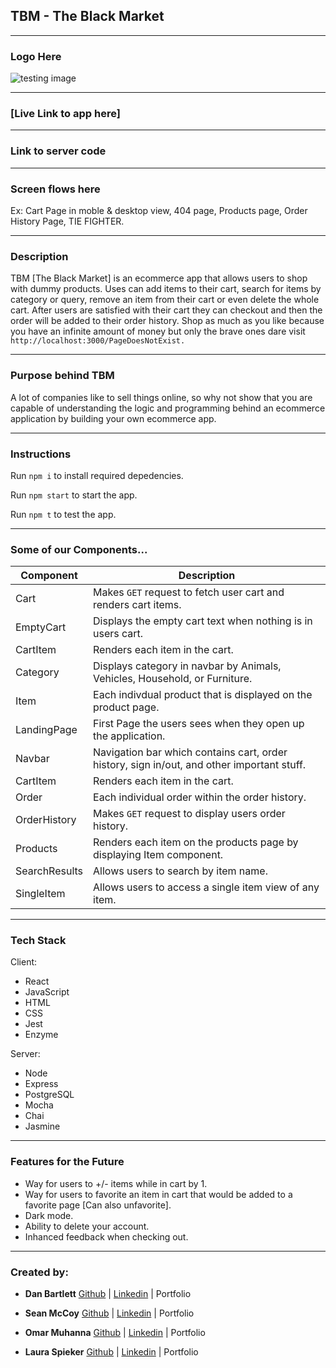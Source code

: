 

## TBM - The Black Market

-------------------------------------------------------------------------------------------------------------------

### Logo Here

![testing image](./build/img/to/black-home.jpg "Title")

-------------------------------------------------------------------------------------------------------------------

### [Live Link to app here]

-------------------------------------------------------------------------------------------------------------------

### Link to server code

-------------------------------------------------------------------------------------------------------------------



### Screen flows here

Ex: Cart Page in moble & desktop view, 404 page, Products page, Order History Page, TIE FIGHTER.

-------------------------------------------------------------------------------------------------------------------


### Description

TBM [The Black Market] is an ecommerce app that allows users to shop with dummy products. Uses can add items to their cart, search for items by category or query, remove an item from their cart or even delete the whole cart. After users are satisfied with their cart they can checkout and then the order will be added to their order history. Shop as much as you like because you have an infinite amount of money but only the brave ones dare visit `http://localhost:3000/PageDoesNotExist.`

-------------------------------------------------------------------------------------------------------------------

### Purpose behind TBM

A lot of companies like to sell things online, so why not show that you are capable of understanding the logic and programming behind an ecommerce application by building your own ecommerce app.

-------------------------------------------------------------------------------------------------------------------


### Instructions

Run `npm i` to install required depedencies.

Run `npm start` to start the app.

Run `npm t` to test the app.

-------------------------------------------------------------------------------------------------------------------


### Some of our Components...

| Component  | Description |
| ------------- | ------------- |
| Cart          |  Makes `GET` request to fetch user cart and renders cart items.  |
| EmptyCart     |  Displays the empty cart text when nothing is in users cart.     |
| CartItem     |   Renders each item in the cart.     |
| Category     |   Displays category in navbar by Animals, Vehicles, Household, or Furniture.     |
| Item     |   Each indivdual product that is displayed on the product page.     |
| LandingPage     |   First Page the users sees when they open up the application.     |
| Navbar     |   Navigation bar which contains cart, order history, sign in/out, and other important stuff.     |
| CartItem     |   Renders each item in the cart.     |
| Order     |   Each individual order within the order history.     |
| OrderHistory     |   Makes `GET` request to display users order history.     |
| Products     |   Renders each item on the products page by displaying Item component.     |
| SearchResults     |   Allows users to search by item name.     |
| SingleItem     |  Allows users to access a single item view of any item.    |




-------------------------------------------------------------------------------------------------------------------


### Tech Stack

Client:

* React
* JavaScript
* HTML
* CSS
* Jest
* Enzyme

Server:

* Node
* Express
* PostgreSQL
* Mocha
* Chai
* Jasmine

-------------------------------------------------------------------------------------------------------------------


### Features for the Future
 * Way for users to +/- items while in cart by 1.
 * Way for users to favorite an item in cart that would be added to a favorite page [Can also unfavorite].
 * Dark mode.
 * Ability to delete your account.
 * Inhanced feedback when checking out.

------------------------------------------------------------------------------------------------------------------

### Created by:

* **Dan Bartlett** [Github](https://github.com/danbart909 "Github title") |  [Linkedin](https://www.linkedin.com/in/dan-bartlett-1b1a191a4/ "Linkedin title") | Portfolio

* **Sean McCoy** [Github](https://github.com/shmccoy "Github title") | [Linkedin](https://www.linkedin.com/in/seanhmccoy/ "Linkedin title") | Portfolio

* **Omar Muhanna** [Github](https://github.com/OmarMutd "Github title") | [Linkedin](https://www.linkedin.com/in/omar-muhanna-profile/ "Linkedin title") | Portfolio

* **Laura Spieker** [Github](https://github.com/ljspiek "Github title") | [Linkedin](https://www.linkedin.com/in/laura-spieker-minneapolis/ "Linkedin title") | Portfolio

